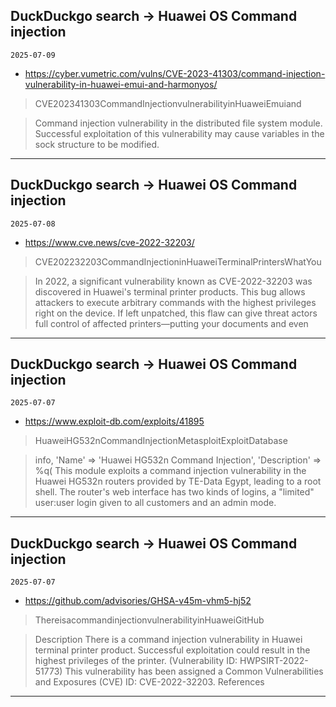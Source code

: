 ## DuckDuckgo search -> Huawei OS Command injection
`2025-07-09`

* https://cyber.vumetric.com/vulns/CVE-2023-41303/command-injection-vulnerability-in-huawei-emui-and-harmonyos/

<blockquote>
 CVE202341303CommandInjectionvulnerabilityinHuaweiEmuiand
</blockquote>
<blockquote>
Command injection vulnerability in the distributed file system module. Successful exploitation of this vulnerability may cause variables in the sock structure to be modified.
</blockquote>

---

## DuckDuckgo search -> Huawei OS Command injection
`2025-07-08`

* https://www.cve.news/cve-2022-32203/

<blockquote>
 CVE202232203CommandInjectioninHuaweiTerminalPrintersWhatYou
</blockquote>
<blockquote>
In 2022, a significant vulnerability known as CVE-2022-32203 was discovered in Huawei's terminal printer products. This bug allows attackers to execute arbitrary commands with the highest privileges right on the device. If left unpatched, this flaw can give threat actors full control of affected printers—putting your documents and even
</blockquote>

---

## DuckDuckgo search -> Huawei OS Command injection
`2025-07-07`

* https://www.exploit-db.com/exploits/41895

<blockquote>
 HuaweiHG532nCommandInjectionMetasploitExploitDatabase
</blockquote>
<blockquote>
info, 'Name' &#61;&gt; 'Huawei HG532n Command Injection', 'Description' &#61;&gt; %q( This module exploits a command injection vulnerability in the Huawei HG532n routers provided by TE-Data Egypt, leading to a root shell. The router's web interface has two kinds of logins, a &quot;limited&quot; user:user login given to all customers and an admin mode.
</blockquote>

---

## DuckDuckgo search -> Huawei OS Command injection
`2025-07-07`

* https://github.com/advisories/GHSA-v45m-vhm5-hj52

<blockquote>
 ThereisacommandinjectionvulnerabilityinHuaweiGitHub
</blockquote>
<blockquote>
Description There is a command injection vulnerability in Huawei terminal printer product. Successful exploitation could result in the highest privileges of the printer. (Vulnerability ID: HWPSIRT-2022-51773) This vulnerability has been assigned a Common Vulnerabilities and Exposures (CVE) ID: CVE-2022-32203. References
</blockquote>

---

